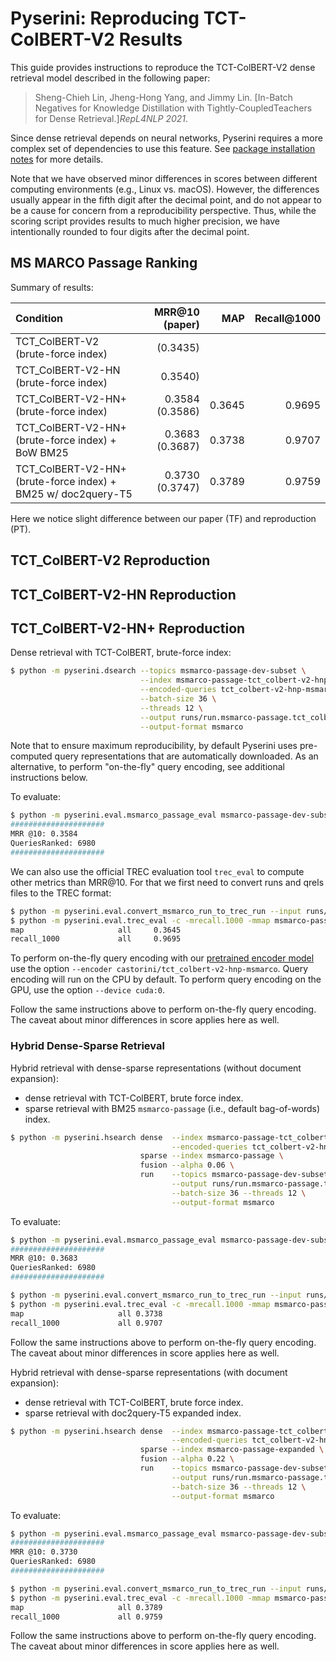 # Pyserini: Reproducing TCT-ColBERT-V2 Results

This guide provides instructions to reproduce the TCT-ColBERT-V2 dense retrieval model described in the following paper:

> Sheng-Chieh Lin, Jheng-Hong Yang, and Jimmy Lin. [In-Batch Negatives for Knowledge Distillation with Tightly-CoupledTeachers for Dense Retrieval.]_RepL4NLP 2021_.

Since dense retrieval depends on neural networks, Pyserini requires a more complex set of dependencies to use this feature.
See [package installation notes](../README.md#package-installation) for more details.

Note that we have observed minor differences in scores between different computing environments (e.g., Linux vs. macOS).
However, the differences usually appear in the fifth digit after the decimal point, and do not appear to be a cause for concern from a reproducibility perspective.
Thus, while the scoring script provides results to much higher precision, we have intentionally rounded to four digits after the decimal point.

## MS MARCO Passage Ranking

Summary of results:

| Condition | MRR@10 (paper) | MAP | Recall@1000 |
|:----------|-------:|----:|------------:|
| TCT_ColBERT-V2 (brute-force index) |  (0.3435) | | |
| TCT_ColBERT-V2-HN (brute-force index) |  0.3540) | | |
| TCT_ColBERT-V2-HN+ (brute-force index) | 0.3584 (0.3586) | 0.3645 | 0.9695 |
| TCT_ColBERT-V2-HN+ (brute-force index) + BoW BM25 | 0.3683 (0.3687)  | 0.3738 | 0.9707 |
| TCT_ColBERT-V2-HN+ (brute-force index) + BM25 w/ doc2query-T5 | 0.3730 (0.3747) | 0.3789 | 0.9759 |

Here we notice slight difference between our paper (TF) and reproduction (PT). 
## TCT_ColBERT-V2 Reproduction

## TCT_ColBERT-V2-HN Reproduction

## TCT_ColBERT-V2-HN+ Reproduction

Dense retrieval with TCT-ColBERT, brute-force index:

```bash
$ python -m pyserini.dsearch --topics msmarco-passage-dev-subset \
                             --index msmarco-passage-tct_colbert-v2-hnp-bf \
                             --encoded-queries tct_colbert-v2-hnp-msmarco-passage-dev-subset \
                             --batch-size 36 \
                             --threads 12 \
                             --output runs/run.msmarco-passage.tct_colbert-v2-hnp.bf.tsv \
                             --output-format msmarco
```

Note that to ensure maximum reproducibility, by default Pyserini uses pre-computed query representations that are automatically downloaded.
As an alternative, to perform "on-the-fly" query encoding, see additional instructions below.

To evaluate:

```bash
$ python -m pyserini.eval.msmarco_passage_eval msmarco-passage-dev-subset runs/run.msmarco-passage.tct_colbert-v2-hnp.bf.tsv
#####################
MRR @10: 0.3584
QueriesRanked: 6980
#####################
```

We can also use the official TREC evaluation tool `trec_eval` to compute other metrics than MRR@10. 
For that we first need to convert runs and qrels files to the TREC format:

```bash
$ python -m pyserini.eval.convert_msmarco_run_to_trec_run --input runs/run.msmarco-passage.tct_colbert-v2-hnp.bf.tsv --output runs/run.msmarco-passage.tct_colbert-v2-hnp.bf.trec
$ python -m pyserini.eval.trec_eval -c -mrecall.1000 -mmap msmarco-passage-dev-subset runs/run.msmarco-passage.tct_colbert-v2-hnp.bf.trec
map                     all     0.3645
recall_1000             all     0.9695
```

To perform on-the-fly query encoding with our [pretrained encoder model](https://huggingface.co/castorini/tct_colbert-msmarco/tree/main) use the option `--encoder castorini/tct_colbert-v2-hnp-msmarco`.
Query encoding will run on the CPU by default.
To perform query encoding on the GPU, use the option `--device cuda:0`.


Follow the same instructions above to perform on-the-fly query encoding.
The caveat about minor differences in score applies here as well.

### Hybrid Dense-Sparse Retrieval

Hybrid retrieval with dense-sparse representations (without document expansion):
- dense retrieval with TCT-ColBERT, brute force index.
- sparse retrieval with BM25 `msmarco-passage` (i.e., default bag-of-words) index.

```bash
$ python -m pyserini.hsearch dense  --index msmarco-passage-tct_colbert-v2-hnp-bf \
                                    --encoded-queries tct_colbert-v2-hnp-msmarco-passage-dev-subset \
                             sparse --index msmarco-passage \
                             fusion --alpha 0.06 \
                             run    --topics msmarco-passage-dev-subset \
                                    --output runs/run.msmarco-passage.tct_colbert-v2-hnp.bf.bm25.tsv \
                                    --batch-size 36 --threads 12 \
                                    --output-format msmarco
```

To evaluate:

```bash
$ python -m pyserini.eval.msmarco_passage_eval msmarco-passage-dev-subset runs/run.msmarco-passage.tct_colbert-v2-hnp.bf.bm25.tsv
#####################
MRR @10: 0.3683
QueriesRanked: 6980
#####################

$ python -m pyserini.eval.convert_msmarco_run_to_trec_run --input runs/run.msmarco-passage.tct_colbert-v2-hnp.bf.bm25.tsv --output runs/run.msmarco-passage.tct_colbert-v2-hnp.bf.bm25.trec
$ python -m pyserini.eval.trec_eval -c -mrecall.1000 -mmap msmarco-passage-dev-subset runs/run.msmarco-passage.tct_colbert-v2-hnp.bf.bm25.trec
map                   	all	0.3738
recall_1000           	all	0.9707
```

Follow the same instructions above to perform on-the-fly query encoding.
The caveat about minor differences in score applies here as well.

Hybrid retrieval with dense-sparse representations (with document expansion):
- dense retrieval with TCT-ColBERT, brute force index.
- sparse retrieval with doc2query-T5 expanded index.

```bash
$ python -m pyserini.hsearch dense  --index msmarco-passage-tct_colbert-v2-hnp-bf \
                                    --encoded-queries tct_colbert-v2-hnp-msmarco-passage-dev-subset \
                             sparse --index msmarco-passage-expanded \
                             fusion --alpha 0.22 \
                             run    --topics msmarco-passage-dev-subset \
                                    --output runs/run.msmarco-passage.tct_colbert-v2-hnp.bf.doc2queryT5.tsv \
                                    --batch-size 36 --threads 12 \
                                    --output-format msmarco
```

To evaluate:

```bash
$ python -m pyserini.eval.msmarco_passage_eval msmarco-passage-dev-subset runs/run.msmarco-passage.tct_colbert-v2-hnp.bf.doc2queryT5.tsv
#####################
MRR @10: 0.3730
QueriesRanked: 6980
#####################

$ python -m pyserini.eval.convert_msmarco_run_to_trec_run --input runs/run.msmarco-passage.tct_colbert-v2-hnp.bf.doc2queryT5.tsv --output runs/run.msmarco-passage.tct_colbert-v2-hnp.bf.doc2queryT5.trec
$ python -m pyserini.eval.trec_eval -c -mrecall.1000 -mmap msmarco-passage-dev-subset runs/run.msmarco-passage.tct_colbert-v2-hnp.bf.doc2queryT5.trec
map                   	all	0.3789
recall_1000           	all	0.9759
```

Follow the same instructions above to perform on-the-fly query encoding.
The caveat about minor differences in score applies here as well.

